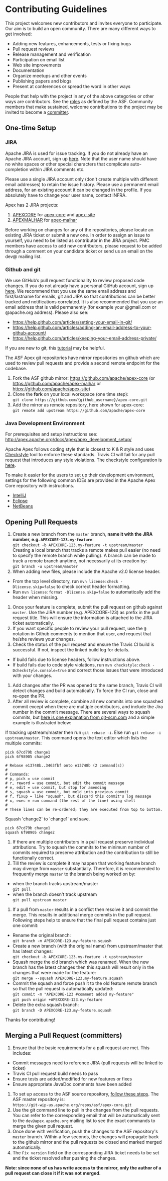 # Contributing Guidelines

This project welcomes new contributors and invites everyone to participate. Our aim is to build an open community. There are many different ways to get involved:

* Adding new features, enhancements, tests or fixing bugs
* Pull request reviews
* Release management and verification
* Participation on email list
* Web site improvements
* Documentation
* Organize meetups and other events
* Publishing papers and blogs
* Present at conferences or spread the word in other ways

People that help with the project in any of the above categories or other ways are contributors. See the [roles](http://www.apache.org/foundation/how-it-works.html#roles) as defined by the ASF. Community members that make sustained, welcome contributions to the project may be invited to become a [committer](/people.html). 

## One-time Setup

### JIRA

Apache JIRA is used for issue tracking. If you do not already have an Apache JIRA account, sign up [here](https://issues.apache.org/jira/). Note that the user name should have no white spaces or other special characters that complicate auto-completion within JIRA comments etc. 

Please use a single JIRA account only (don't create multiple with different email addresses) to retain the issue history. Please use a permanent email address, for an existing account it can be changed in the profile. If you absolutely have to change your user name, contact INFRA.

Apex has 2 JIRA projects:

1. [APEXCORE](https://issues.apache.org/jira/browse/APEXCORE/) for [apex-core](https://github.com/apache/apex-core) and [apex-site](https://github.com/apache/apex-site)
2. [APEXMALHAR](https://issues.apache.org/jira/browse/APEXMALHAR/) for [apex-malhar](https://github.com/apache/apex-malhar)

Before working on changes for any of the repositories, please locate an existing JIRA ticket or submit a new one. In order to assign an issue to yourself, you need to be listed as contributor in the JIRA project. PMC members have access to add new contributors, please request to be added through a comment on your candidate ticket or send us an email on the dev@ mailing list.

### Github and git

We use GitHub’s pull request functionality to review proposed code changes. If you do not already have a personal GitHub account, sign up [here](https://github.com/join). We recommend that you use the same email address and first/lastname for emails, git and JIRA so that contributions can be better tracked and notifications correlated. It is also recommended that you use an email address that is valid permanently (for example your @gmail.com or @apache.org address). Please also see:

* https://help.github.com/articles/setting-your-email-in-git/
* https://help.github.com/articles/adding-an-email-address-to-your-github-account/
* https://help.github.com/articles/keeping-your-email-address-private/

If you are new to git, this [tutorial](https://try.github.io/) may be helpful.

The ASF Apex git repositories have mirror repositories on github which are used to review pull requests and provide a second remote endpoint for the codebase.

1. Fork the ASF github mirror: https://github.com/apache/apex-core (or https://github.com/apache/apex-malhar or https://github.com/apache/apex-site) 
1. Clone the **fork** on your local workspace (one time step):<br/>
   `git clone https://github.com/{github_username}/apex-core.git`
1. Add the mirror as remote repository, here shown for apex-core:<br/>
   `git remote add upstream https://github.com/apache/apex-core`

### Java Development Environment

For prerequisites and setup instructions see: http://apex.apache.org/docs/apex/apex_development_setup/

Apache Apex follows coding style that is closest to K & R style and uses [Checkstyle](http://checkstyle.sourceforge.net/) tool to enforce these standards. Travis CI will fail for any pull request that introduces any style violations. The checkstyle configuration is [here](https://github.com/apache/apex-core/blob/master/codestyle-config/src/main/resources/apex_checks.xml).

To make it easier for the users to set up their development environment, settings for the following common IDEs are provided in the Apache Apex Core repository with instructions.
 - [IntelliJ](https://github.com/apache/apex-core/tree/master/misc/ide-templates/intellij)
 - [Eclipse](https://github.com/apache/apex-core/tree/master/misc/ide-templates/eclipse)
 - [NetBeans](https://github.com/apache/apex-core/tree/master/misc/ide-templates/netbeans)

## Opening Pull Requests

1. Create a new branch from the `master` branch, **name it with the JIRA number, e.g. `APEXCORE-123.my-feature`**:<br/>
`git checkout -b APEXCORE-123.my-feature -t upstream/master`<br/>
Creating a local branch that tracks a remote makes pull easier (no need to specify the remote branch while pulling). A branch can be made to track a remote branch anytime, not necessarily at its creation by:<br/>
`git branch -u upstream/master`
1. When adding new files, please include the Apache v2.0 license header.
  - From the top level directory, run `mvn license:check -Dlicense.skip=false` to check correct header formatting.
  - Run `mvn license:format -Dlicense.skip=false` to automatically add the header when missing.
1. Once your feature is complete, submit the pull request on github against `master`. Use the JIRA number (e.g. APEXCORE-123) as prefix in the pull request title. This will ensure the information is attached to the JIRA ticket automatically.
1. If you want specific people to review your pull request, use the `@` notation in Github comments to mention that user, and request that he/she reviews your changes.
1. Check the status of the pull request and ensure the Travis CI build is successful. If not, inspect the linked build log for details.
  - If build fails due to license headers, follow instructions above.
  - If build fails due to code style violations, run `mvn checkstyle:check -Dcheckstyle.console=true` and correct those issues that were introduced with your changes. 
1. Add changes after the PR was opened to the same branch, Travis CI will detect changes and build automatically. To force the CI run, close and re-open the PR.
1. After all review is complete, combine all new commits into one squashed commit except when there are multiple contributors, and include the Jira number in the commit message. There are several ways to squash commits, but [here is one explanation from git-scm.com](https://git-scm.com/book/en/v2/Git-Tools-Rewriting-History#Squashing-Commits) and a simple example is illustrated below:

  If tracking upstream/master then run `git rebase -i`. Else run `git rebase -i upstream/master`.
  This command opens the text editor which lists the multiple commits:

  ```
  pick 67cd79b change1
  pick 6f98905 change2

  # Rebase e13748b..3463fbf onto e13748b (2 command(s))
  #
  # Commands:
  # p, pick = use commit
  # r, reword = use commit, but edit the commit message
  # e, edit = use commit, but stop for amending
  # s, squash = use commit, but meld into previous commit
  # f, fixup = like "squash", but discard this commit's log message
  # x, exec = run command (the rest of the line) using shell
  #
  # These lines can be re-ordered; they are executed from top to bottom.
  ```
  Squash 'change2' to 'change1' and save.

  ```
  pick 67cd79b change1
  squash 6f98905 change2
  ```
1. If there are multiple contributors in a pull request preserve individual attributions. Try to squash the commits to the minimum number of commits required to preserve attribution and the contribution to still be functionally correct.
1. Till the review is complete it may happen that working feature branch may diverge from `master` substantially. Therefore, it is recommended to frequently merge `master` to the branch being worked on by:
  * when the branch tracks upstream/master  
  `git pull`
  * when the branch doesn't track upstream  
  `git pull upstream master`
1. If a pull from `master` results in a conflict then resolve it and commit the merge. This results in additional merge commits in the pull request. Following steps help to ensure that the final pull request contains just one commit:
  * Rename the original branch:  
  `git branch -m APEXCORE-123.my-feature.squash`
  * Create a new branch (with the original name) from upstream/master that has latest changes:   
  `git checkout -b APEXCORE-123.my-feature -t upstream/master`
  * Squash merge the old branch which was renamed. When the new branch has the latest changes then this squash will result only in the changes that were made for the feature:  
  `git merge --squash APEXCORE-123.my-feature.squash`
  * Commit the squash and force push it to the old feature remote branch so that the pull request is automatically updated:    
  `git commit -m "APEXCORE-123 #comment added my-feature" `  
  `git push origin +APEXCORE-123.my-feature`
  * Delete the extra squash branch:  
  `git branch -D APEXCORE-123.my-feature.squash`

Thanks for contributing!

## Merging a Pull Request (committers)

1. Ensure that the basic requirements for a pull request are met. This includes:
  - Commit messages need to reference JIRA (pull requests will be linked to ticket)
  - Travis CI pull request build needs to pass
  - Ensure tests are added/modified for new features or fixes
  - Ensure appropriate JavaDoc comments have been added
1. To set up access to the ASF source repository, [follow these steps](https://git-wip-us.apache.org/#committers-getting-started). The ASF master repository is:<br/>
   `https://git-wip-us.apache.org/repos/asf/apex-core.git`
1. Use the git command line to pull in the changes from the pull requests. You can refer to the corresponding email that will be automatically sent to the `dev@apex.apache.org` mailing list to see the exact commands to merge the given pull request.
1. Once done with verification, push the changes to the ASF repository's `master` branch. Within a few
seconds, the changes will propagate back to the github mirror and the pull requests be closed and marked merged automatically.
1. The `Fix version` field on the corresponding JIRA ticket needs to be set and the ticket resolved after pushing the changes.

**Note: since none of us has write access to the mirror, only the author of a pull request can close it if it was not merged.**
